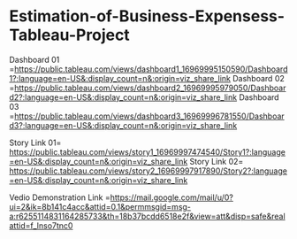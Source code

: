 # Estimation-of-Business-Expensess-Tableau-Project

Dashboard 01 =https://public.tableau.com/views/dashboard1_16969995150590/Dashboard1?:language=en-US&:display_count=n&:origin=viz_share_link
Dashboard 02 =https://public.tableau.com/views/dashboard2_16969995979050/Dashboard2?:language=en-US&:display_count=n&:origin=viz_share_link
Dashboard 03 =https://public.tableau.com/views/dashboard3_16969996781550/Dashboard3?:language=en-US&:display_count=n&:origin=viz_share_link

Story Link 01= https://public.tableau.com/views/story1_16969997474540/Story1?:language=en-US&:display_count=n&:origin=viz_share_link
Story Link 02= https://public.tableau.com/views/story2_16969997917890/Story2?:language=en-US&:display_count=n&:origin=viz_share_link


Vedio Demonstration Link =https://mail.google.com/mail/u/0?ui=2&ik=8b141c4acc&attid=0.1&permmsgid=msg-a:r6255114831164285733&th=18b37bcdd6518e2f&view=att&disp=safe&realattid=f_lnso7tnc0
